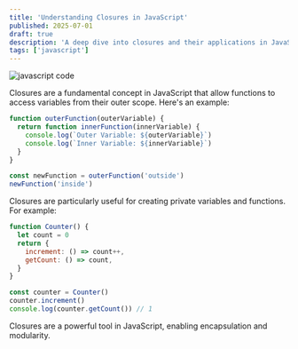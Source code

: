 ```yaml
---
title: 'Understanding Closures in JavaScript'
published: 2025-07-01
draft: true
description: 'A deep dive into closures and their applications in JavaScript.'
tags: ['javascript']
---
```


![javascript code](https://upload.wikimedia.org/wikipedia/commons/e/ef/Programming_code.jpg)

Closures are a fundamental concept in JavaScript that allow functions to access variables from their outer scope. Here's an example:

```javascript
function outerFunction(outerVariable) {
  return function innerFunction(innerVariable) {
    console.log(`Outer Variable: ${outerVariable}`)
    console.log(`Inner Variable: ${innerVariable}`)
  }
}

const newFunction = outerFunction('outside')
newFunction('inside')
```

Closures are particularly useful for creating private variables and functions. For example:

```javascript
function Counter() {
  let count = 0
  return {
    increment: () => count++,
    getCount: () => count,
  }
}

const counter = Counter()
counter.increment()
console.log(counter.getCount()) // 1
```

Closures are a powerful tool in JavaScript, enabling encapsulation and modularity.
